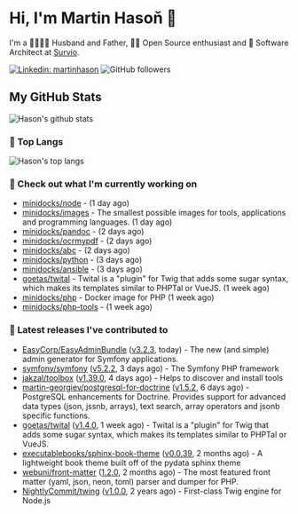 # Hi, I'm Martin Hasoň 👋

I'm a 👨‍👩‍👧‍👦 Husband and Father, 🧑‍💻 Open Source enthusiast and 📐 Software Architect at [Survio](https://www.survio.com).

[![Linkedin: martinhason](https://img.shields.io/badge/-Martin%20Hasoň-blue?style=flat-square&logo=Linkedin&logoColor=white&link=https://www.linkedin.com/in/martinhason/)](https://www.linkedin.com/in/martinhason/)
![GitHub followers](https://img.shields.io/github/followers/hason?label=Follow&style=social)


## My GitHub Stats
![Hason's github stats](https://github-readme-stats.vercel.app/api?username=hason&show_icons=true&include_all_commits=true&theme=dracula&hide_border=true&hide_title=true)

### 💾 Top Langs
![Hason's top langs](https://github-readme-stats.vercel.app/api/top-langs/?username=hason&layout=compact&theme=dracula&hide_border=true&hide_title=true)

### 👷 Check out what I'm currently working on

- [minidocks/node](https://github.com/minidocks/node) -  (1 day ago)
- [minidocks/images](https://github.com/minidocks/images) - The smallest possible images for tools, applications and programming languages. (1 day ago)
- [minidocks/pandoc](https://github.com/minidocks/pandoc) -  (2 days ago)
- [minidocks/ocrmypdf](https://github.com/minidocks/ocrmypdf) -  (2 days ago)
- [minidocks/abc](https://github.com/minidocks/abc) -  (2 days ago)
- [minidocks/python](https://github.com/minidocks/python) -  (3 days ago)
- [minidocks/ansible](https://github.com/minidocks/ansible) -  (3 days ago)
- [goetas/twital](https://github.com/goetas/twital) - Twital is a &#34;plugin&#34; for Twig that adds some sugar syntax, which makes its templates similar to PHPTal or VueJS. (1 week ago)
- [minidocks/php](https://github.com/minidocks/php) - Docker image for PHP (1 week ago)
- [minidocks/php-tools](https://github.com/minidocks/php-tools) -  (1 week ago)

### 🔭 Latest releases I've contributed to

- [EasyCorp/EasyAdminBundle](https://github.com/EasyCorp/EasyAdminBundle) ([v3.2.3](https://github.com/EasyCorp/EasyAdminBundle/releases/tag/v3.2.3), today) - The new (and simple) admin generator for Symfony applications.
- [symfony/symfony](https://github.com/symfony/symfony) ([v5.2.2](https://github.com/symfony/symfony/releases/tag/v5.2.2), 3 days ago) - The Symfony PHP framework
- [jakzal/toolbox](https://github.com/jakzal/toolbox) ([v1.39.0](https://github.com/jakzal/toolbox/releases/tag/v1.39.0), 4 days ago) - Helps to discover and install tools
- [martin-georgiev/postgresql-for-doctrine](https://github.com/martin-georgiev/postgresql-for-doctrine) ([v1.5.2](https://github.com/martin-georgiev/postgresql-for-doctrine/releases/tag/v1.5.2), 6 days ago) - PostgreSQL enhancements for Doctrine. Provides support for advanced data types (json, jssnb, arrays), text search, array operators and jsonb specific functions.
- [goetas/twital](https://github.com/goetas/twital) ([v1.4.0](https://github.com/goetas/twital/releases/tag/v1.4.0), 1 week ago) - Twital is a &#34;plugin&#34; for Twig that adds some sugar syntax, which makes its templates similar to PHPTal or VueJS.
- [executablebooks/sphinx-book-theme](https://github.com/executablebooks/sphinx-book-theme) ([v0.0.39](https://github.com/executablebooks/sphinx-book-theme/releases/tag/v0.0.39), 2 months ago) - A lightweight book theme built off of the pydata sphinx theme
- [webuni/front-matter](https://github.com/webuni/front-matter) ([1.2.0](https://github.com/webuni/front-matter/releases/tag/1.2.0), 2 months ago) - The most featured front matter (yaml, json, neon, toml) parser and dumper for PHP.
- [NightlyCommit/twing](https://github.com/NightlyCommit/twing) ([v1.0.0](https://github.com/NightlyCommit/twing/releases/tag/v1.0.0), 2 years ago) - First-class Twig engine for Node.js
